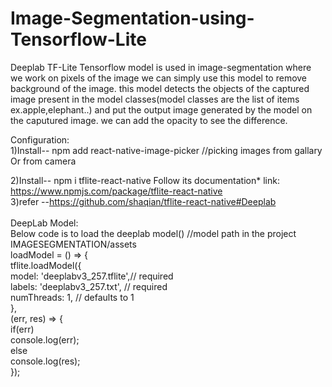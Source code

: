 # Image-Segmentation-using-Tensorflow-Lite


Deeplab TF-Lite Tensorflow model is used in image-segmentation where we work on pixels of the image
we can simply use this model to remove background of the image. this model detects the objects of the captured image
present in the model classes(model classes are the list of items ex.apple,elephant..) and put the output image generated by the model on the caputured image.
we can add the opacity to see the difference.

Configuration:<br>
1)Install-- npm add react-native-image-picker //picking images from gallary Or from camera

2)Install-- npm i tflite-react-native Follow its documentation* link: https://www.npmjs.com/package/tflite-react-native
<br/>3)refer  --https://github.com/shaqian/tflite-react-native#Deeplab
<br/>
<br/>DeepLab Model:
<br/>Below code is to load the deeplab model() //model path in the project IMAGESEGMENTATION/assets
  <br/> loadModel = () => { <br/>
    tflite.loadModel({    <br/>
      model: 'deeplabv3_257.tflite',// required<br/>
      labels: 'deeplabv3_257.txt',  // required <br/>
      numThreads: 1,                              // defaults to 1  <br/>
    },  <br/>
    (err, res) => {  <br/>
      if(err)        <br/>
        console.log(err); <br/>
      else                <br/>
        console.log(res); <br/>
    });
<br/>
